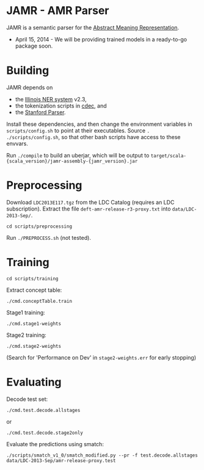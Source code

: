 JAMR - AMR Parser
=================

JAMR is a semantic parser for the [Abstract Meaning Representation](http://amr.isi.edu/).

- April 15, 2014 - We will be providing trained models in a ready-to-go package soon.


Building
========

JAMR depends on

 * the [Illinois NER system](http://cogcomp.cs.illinois.edu/page/download_view/NETagger) v2.3,
 * the tokenization scripts in [cdec](https://github.com/redpony/cdec), and 
 * the [Stanford Parser](http://nlp.stanford.edu/software/lex-parser.shtml).

Install these dependencies, and then change the environment variables in
`scripts/config.sh` to point at their executables.
Source `. ./scripts/config.sh`, so that other bash scripts have access to these envvars.
 
Run `./compile` to build an uberjar, which will be output to
    `target/scala-{scala_version}/jamr-assembly-{jamr_version}.jar`


Preprocessing
=============

Download `LDC2013E117.tgz` from the LDC Catalog (requires an LDC subscription).
Extract the file `deft-amr-release-r3-proxy.txt` into `data/LDC-2013-Sep/`.

    cd scripts/preprocessing

Run `./PREPROCESS.sh` (not tested).


Training
========

    cd scripts/training

Extract concept table:

    ./cmd.conceptTable.train

Stage1 training:

    ./cmd.stage1-weights

Stage2 training:

    ./cmd.stage2-weights

(Search for 'Performance on Dev' in `stage2-weights.err` for early stopping)


Evaluating
==========

Decode test set:

    ./cmd.test.decode.allstages

  or

    ./cmd.test.decode.stage2only

Evaluate the predictions using smatch:

    ./scripts/smatch_v1_0/smatch_modified.py --pr -f test.decode.allstages data/LDC-2013-Sep/amr-release-proxy.test

